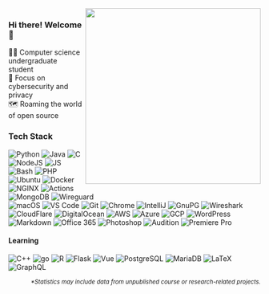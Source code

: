 <img align='right' src='https://github-readme-stats-one-bice.vercel.app/api/top-langs/?username=developStorm&layout=compact&hide=css,scss&langs_count=10&theme=ayu-mirage&hide_border=true&exclude_repo=simple-badges&role=OWNER,ORGANIZATION_MEMBER,COLLABORATOR' width='350px'>


### Hi there! Welcome 👋
👨‍🎓 Computer science undergraduate student  
🔎 Focus on cybersecurity and privacy  
🗺️ Roaming the world of open source  

<!-- Badge generator https://github.com/developStorm/simple-badges  -->

### Tech Stack
![Python](https://img.shields.io/badge/Python-3776AB?logo=python&logoColor=fff&style=flat-square#956f2e0) 
![Java](https://img.shields.io/badge/Java-007396?logo=java&logoColor=fff&style=flat-square#956f2e0) 
![C](https://img.shields.io/badge/C-A8B9CC?logo=c&logoColor=fff&style=flat-square#956f2e0) 
![NodeJS](https://img.shields.io/badge/Node.js-393?logo=nodedotjs&logoColor=fff&style=flat-square#956f2e0)
![JS](https://img.shields.io/badge/JavaScript-F7DF1E?logo=javascript&logoColor=fff&style=flat-square#956f2e0)
![Bash](https://img.shields.io/badge/Bash-4EAA25?logo=gnubash&logoColor=fff&style=flat-square#956f2e0)
![PHP](https://img.shields.io/badge/PHP-777BB4?logo=php&logoColor=fff&style=flat-square#956f2e0)  
![Ubuntu](https://img.shields.io/badge/Ubuntu-E95420?logo=ubuntu&logoColor=fff&style=flat-square#956f2e0)
![Docker](https://img.shields.io/badge/Docker-2496ED?logo=docker&logoColor=fff&style=flat-square#956f2e0)
![NGINX](https://img.shields.io/badge/NGINX-009639?logo=nginx&logoColor=fff&style=flat-square#956f2e0)
![Actions](https://img.shields.io/badge/Actions-2088FF?logo=githubactions&logoColor=fff&style=flat-square#956f2e0)
![MongoDB](https://img.shields.io/badge/MongoDB-47A248?logo=mongodb&logoColor=fff&style=flat-square#956f2e0)
![Wireguard](https://img.shields.io/badge/WireGuard-88171A?logo=wireguard&logoColor=fff&style=flat-square#956f2e0)  
![macOS](https://img.shields.io/badge/macOS-000?logo=apple&logoColor=fff&style=flat-square#956f2e0)
![VS Code](https://img.shields.io/badge/VS%20Code-007ACC?logo=visualstudiocode&logoColor=fff&style=flat-square#956f2e0) 
![Git](https://img.shields.io/badge/Git-F05032?logo=git&logoColor=fff&style=flat-square#956f2e0)
![Chrome](https://img.shields.io/badge/Chrome-4285F4?logo=googlechrome&logoColor=fff&style=flat-square#956f2e0) 
![IntelliJ](https://img.shields.io/badge/IntelliJ-000?logo=intellijidea&logoColor=fff&style=flat-square#956f2e0)
![GnuPG](https://img.shields.io/badge/GnuPG-0093DD?logo=gnuprivacyguard&logoColor=fff&style=flat-square#956f2e0)
![Wireshark](https://img.shields.io/badge/Wireshark-1679A7?logo=wireshark&logoColor=fff&style=flat-square#956f2e0)  
![CloudFlare](https://img.shields.io/badge/Cloudflare-F38020?logo=cloudflare&logoColor=fff&style=flat-square#956f2e0)
![DigitalOcean](https://img.shields.io/badge/DigitalOcean-0080FF?logo=digitalocean&logoColor=fff&style=flat-square#956f2e0)
![AWS](https://img.shields.io/badge/AWS-232F3E?logo=amazonaws&logoColor=fff&style=flat-square#956f2e0)
![Azure](https://img.shields.io/badge/Azure-0078D4?logo=microsoftazure&logoColor=fff&style=flat-square#956f2e0)
![GCP](https://img.shields.io/badge/GCP-4285F4?logo=googlecloud&logoColor=fff&style=flat-square#956f2e0)
![WordPress](https://img.shields.io/badge/WordPress-21759B?logo=wordpress&logoColor=fff&style=flat-square#956f2e0)  
![Markdown](https://img.shields.io/badge/Markdown-000?logo=markdown&logoColor=fff&style=flat-square#956f2e0)
![Office 365](https://img.shields.io/badge/Office%20365-D83B01?logo=microsoftoffice&logoColor=fff&style=flat-square#956f2e0) 
![Photoshop](https://img.shields.io/badge/Photoshop-31A8FF?logo=adobephotoshop&logoColor=fff&style=flat-square#956f2e0)
![Audition](https://img.shields.io/badge/Adobe%20Audition-6CBDAD?logo=adobeaudition&logoColor=fff&style=flat-square#956f2e0)
![Premiere Pro](https://img.shields.io/badge/Premiere%20Pro-99F?logo=adobepremierepro&logoColor=fff&style=flat-square#956f2e0)

<!-- ![WebAuthn](https://img.shields.io/badge/WebAuthn-3423A6?logo=webauthn&logoColor=fff&style=flat-square#956f2e0) -->
<!-- ![Zoom](https://img.shields.io/badge/Zoom-2D8CFF?logo=zoom&logoColor=fff&style=flat-square#956f2e0) -->
<!-- ![Slack](https://img.shields.io/badge/Slack-4A154B?logo=slack&logoColor=fff&style=flat-square#956f2e0) -->
<!-- ![Minecraft](https://img.shields.io/badge/Minecraft-62B47A?logo=minecraft&logoColor=fff&style=flat-square#956f2e0)  -->


#### Learning
![C++](https://img.shields.io/badge/C%2B%2B-00599C?logo=cplusplus&logoColor=fff&style=flat-square#956f2e0)
![go](https://img.shields.io/badge/Go-00ADD8?logo=go&logoColor=fff&style=flat-square#956f2e0) 
![R](https://img.shields.io/badge/R-276DC3?logo=r&logoColor=fff&style=flat-square#956f2e0)
![Flask](https://img.shields.io/badge/Flask-000?logo=flask&logoColor=fff&style=flat-square#956f2e0)
![Vue](https://img.shields.io/badge/Vue.js-4FC08D?logo=vuedotjs&logoColor=fff&style=flat-square#956f2e0)
![PostgreSQL](https://img.shields.io/badge/PostgreSQL-4169E1?logo=postgresql&logoColor=fff&style=flat-square#956f2e0)
![MariaDB](https://img.shields.io/badge/MariaDB-003545?logo=mariadb&logoColor=fff&style=flat-square#956f2e0)
![LaTeX](https://img.shields.io/badge/LaTeX-008080?logo=latex&logoColor=fff&style=flat-square#956f2e0)
![GraphQL](https://img.shields.io/badge/GraphQL-E434AA?logo=graphql&logoColor=fff&style=flat-square#956f2e0)




<p align='right'>
  <i>
    <sub>
      *Statistics may include data from unpublished course or research-related projects.
    </sub>
  </i>
</p>
